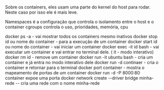 Sobre os containers, eles usam uma parte do kernel do host para rodar. 
Neste caso por isso ele é mais leve.

Namespaces é a configuração que controla o isolamento entre o host e o container
cgroups controla o uso, prioridades, memória, cpu

docker ps -a - vai mostrar todos os containers mesmo inativos
docker stop id ou nome do container - para a execução de um container
docker start id ou nome do container - vai iniciar um container 
docker exec  -it id  bash - vai executar um container e vai entrar no terminal dele. ( it - modo interativo)
docker rm id - remove um container 
docker run -it ubuntu bash - cria um container e já entra no modo interativo dele
docker run -d continaer - cria o container e retornar para o terminal 
docker port container - mostra o mapeamento de portas de um container 
docker run -d -P 8000:80 container expoe uma porta 
docker network create --driver bridge minha-rede  -- cria uma rede com o nome minha-rede